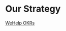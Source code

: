 # Our Strategy

[WeHelp OKRs](https://docs.google.com/spreadsheets/d/102uVUYftMG7WhB4HWuE57x_QOncQuInG9WYCJBzGFQE/edit#gid=131076153)

